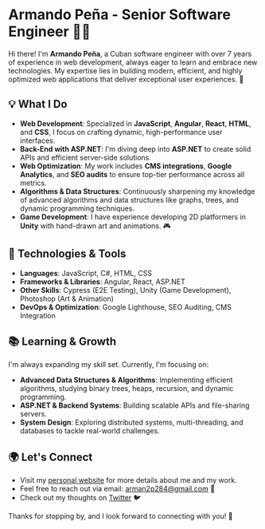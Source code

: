 # Armando Peña - Senior Software Engineer 👨‍💻

Hi there! I'm **Armando Peña**, a Cuban software engineer with over 7 years of experience in web development, always eager to learn and embrace new technologies. My expertise lies in building modern, efficient, and highly optimized web applications that deliver exceptional user experiences. 🚀

## 💡 What I Do
- **Web Development**: Specialized in **JavaScript**, **Angular**, **React**, **HTML**, and **CSS**, I focus on crafting dynamic, high-performance user interfaces.
- **Back-End with ASP.NET**: I'm diving deep into **ASP.NET** to create solid APIs and efficient server-side solutions.
- **Web Optimization**: My work includes **CMS integrations**, **Google Analytics**, and **SEO audits** to ensure top-tier performance across all metrics.
- **Algorithms & Data Structures**: Continuously sharpening my knowledge of advanced algorithms and data structures like graphs, trees, and dynamic programming techniques.
- **Game Development**: I have experience developing 2D platformers in **Unity** with hand-drawn art and animations. 🎮

## 🔧 Technologies & Tools
- **Languages**: JavaScript, C#, HTML, CSS
- **Frameworks & Libraries**: Angular, React, ASP.NET
- **Other Skills**: Cypress (E2E Testing), Unity (Game Development), Photoshop (Art & Animation)
- **DevOps & Optimization**: Google Lighthouse, SEO Auditing, CMS Integration

## 📚 Learning & Growth
I'm always expanding my skill set. Currently, I'm focusing on:
- **Advanced Data Structures & Algorithms**: Implementing efficient algorithms, studying binary trees, heaps, recursion, and dynamic programming.
- **ASP.NET & Backend Systems**: Building scalable APIs and file-sharing servers.
- **System Design**: Exploring distributed systems, multi-threading, and databases to tackle real-world challenges.

## 🌍 Let's Connect
- Visit my [personal website](https://armandodev.vercel.app) for more details about me and my work.
- Feel free to reach out via email: arman2p284@gmail.com 📧
- Check out my thoughts on [Twitter](https://twitter.com/arman2p284) 🐦

Thanks for stopping by, and I look forward to connecting with you! 🤗
